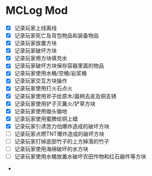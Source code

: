 # MCLog Mod

- [x] 记录玩家上线离线 
- [x] 记录玩家死亡及背包物品和装备物品 
- [x] 记录玩家放置方块
- [x] 记录玩家破坏方块
- [x] 记录玩家用方块填充水
- [x] 记录玩家破坏方块保存容器里面的物品
- [x] 记录玩家使用水桶/空桶/岩浆桶
- [x] 记录玩家交互方块操作
- [x] 记录玩家使用打火石点火
- [x] 记录玩家使用斧子给原木/菌柄去皮及铜去锈
- [x] 记录玩家使用铲子灭篝火/铲草方块
- [x] 记录玩家使用锄头锄地
- [x] 记录玩家使用蜜脾给铜上蜡
- [x] 记录玩家引诱苦力怕爆炸造成的破坏方块
- [ ] 记录玩家点燃TNT爆炸造成的破坏方块
- [ ] 记录玩家打掉底部竹子的上方掉落的竹子
- [ ] 记录玩家使用海绵破坏的水方块
- [ ] 记录玩家使用水桶放置水破坏农田作物和红石器件等方块
- 
